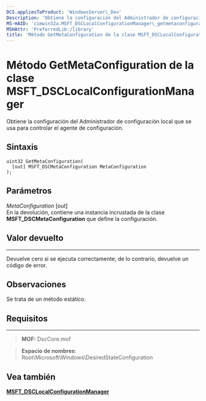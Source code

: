 ```yaml
---
DCS.appliesToProduct: 'WindowsServer\_Dev'
Description: 'Obtiene la configuración del Administrador de configuración local que se usa para controlar el agente de configuración.'
MS-HAID: 'cimwin32a.MSFT_DSCLocalConfigurationManager\_getmetaconfiguration'
MSHAttr: 'PreferredLib:/library'
title: 'Método GetMetaConfiguration de la clase MSFT_DSCLocalConfigurationManager'
---
```


# Método GetMetaConfiguration de la clase MSFT_DSCLocalConfigurationManager

Obtiene la configuración del Administrador de configuración local que se usa para controlar el agente de configuración.

Sintaxis
------

```mof
uint32 GetMetaConfiguration(
  [out] MSFT_DSCMetaConfiguration MetaConfiguration
);
```

Parámetros
----------

*MetaConfiguration* \[out\]  
En la devolución, contiene una instancia incrustada de la clase **MSFT_DSCMetaConfiguration** que define la configuración.

## Valor devuelto
------------

Devuelve cero si se ejecuta correctamente; de lo contrario, devuelve un código de error.

## Observaciones

Se trata de un método estático.

## Requisitos
------------
>**MOF:** DscCore.mof

>**Espacio de nombres**: Root\Microsoft\Windows\DesiredStateConfiguration


## Vea también


[**MSFT_DSCLocalConfigurationManager**](msft-dsclocalconfigurationmanager.md)


 

 





<!--HONumber=Apr16_HO2-->


